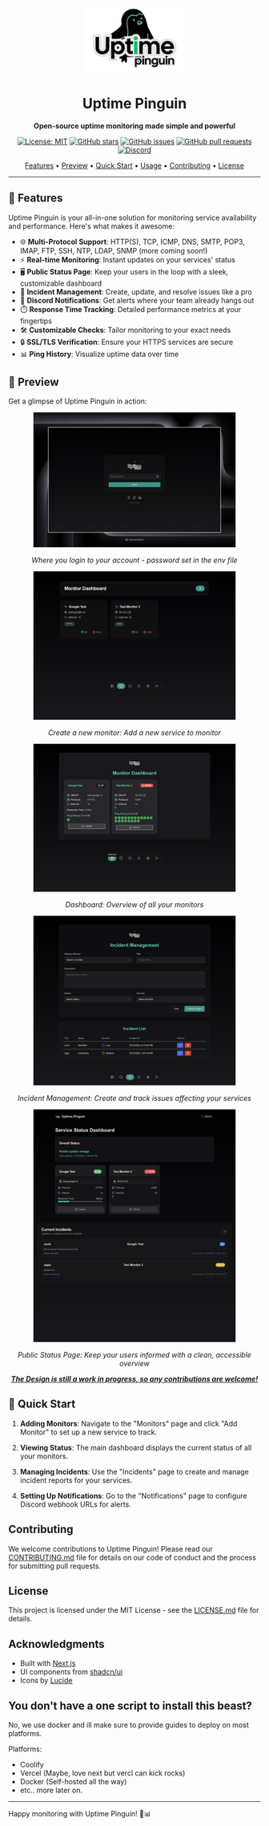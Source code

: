 <div align="center">
  <img src="public/github/Uptim logo.png" alt="Uptime Pinguin Logo" width="200"/>

  # Uptime Pinguin

  <p>
    <strong>Open-source uptime monitoring made simple and powerful</strong>
  </p>

  [![License: MIT](https://img.shields.io/badge/License-MIT-yellow.svg)](https://opensource.org/licenses/MIT)
  [![GitHub stars](https://img.shields.io/github/stars/yourusername/uptime-pinguin.svg)](https://github.com/yourusername/uptime-pinguin/stargazers)
  [![GitHub issues](https://img.shields.io/github/issues/yourusername/uptime-pinguin.svg)](https://github.com/yourusername/uptime-pinguin/issues)
  [![GitHub pull requests](https://img.shields.io/github/issues-pr/yourusername/uptime-pinguin.svg)](https://github.com/yourusername/uptime-pinguin/pulls)
  [![Discord](https://img.shields.io/discord/your-discord-server-id.svg?label=&logo=discord&logoColor=ffffff&color=7389D8&labelColor=6A7EC2)](https://discord.gg/your-invite-link)

  <a href="#features">Features</a> •
  <a href="#preview">Preview</a> •
  <a href="#quick-start">Quick Start</a> •
  <a href="#usage">Usage</a> •
  <a href="#contributing">Contributing</a> •
  <a href="#license">License</a>
</div>

---

## 🚀 Features

Uptime Pinguin is your all-in-one solution for monitoring service availability and performance. Here's what makes it awesome:

- 🌐 **Multi-Protocol Support**: HTTP(S), TCP, ICMP, DNS, SMTP, POP3, IMAP, FTP, SSH, NTP, LDAP, SNMP (more coming soon!)
- ⚡ **Real-time Monitoring**: Instant updates on your services' status
- 🖥️ **Public Status Page**: Keep your users in the loop with a sleek, customizable dashboard
- 🚨 **Incident Management**: Create, update, and resolve issues like a pro
- 📢 **Discord Notifications**: Get alerts where your team already hangs out
- ⏱️ **Response Time Tracking**: Detailed performance metrics at your fingertips
- 🛠️ **Customizable Checks**: Tailor monitoring to your exact needs
- 🔒 **SSL/TLS Verification**: Ensure your HTTPS services are secure
- 📊 **Ping History**: Visualize uptime data over time

## 👀 Preview

Get a glimpse of Uptime Pinguin in action:

<div align="center">
  <img src="public/showcase/login.jpeg" alt="Login Page" width="80%"/>
  <p><em>Where you login to your account - password set in the env file</em></p>

  <img src="public/showcase/create-monitor.png" alt="Create a new monitor" width="80%"/>
  <p><em>Create a new monitor: Add a new service to monitor</em></p>

  <img src="public/showcase/dashboard.png" alt="Overview of all your monitors" width="80%"/>
  <p><em>Dashboard: Overview of all your monitors</em></p>

  <img src="public/showcase/incidents.png" alt="Incident Management Preview" width="80%"/>
  <p><em>Incident Management: Create and track issues affecting your services</em></p>

  <img src="public/showcase/image.png" alt="Public Status Page Preview" width="80%"/>
  <p><em>Public Status Page: Keep your users informed with a clean, accessible overview</em></p>

  <p><em><strong style="text-decoration: underline;">The Design is still a work in progress, so any contributions are welcome!</strong></em></p>

</div>

## 🏁 Quick Start

1. **Adding Monitors**: Navigate to the "Monitors" page and click "Add Monitor" to set up a new service to track.

2. **Viewing Status**: The main dashboard displays the current status of all your monitors.

3. **Managing Incidents**: Use the "Incidents" page to create and manage incident reports for your services.

4. **Setting Up Notifications**: Go to the "Notifications" page to configure Discord webhook URLs for alerts.

## Contributing

We welcome contributions to Uptime Pinguin! Please read our [CONTRIBUTING.md](CONTRIBUTING.md) file for details on our code of conduct and the process for submitting pull requests.

## License

This project is licensed under the MIT License - see the [LICENSE.md](LICENSE.md) file for details.

## Acknowledgments

- Built with [Next.js](https://nextjs.org/)
- UI components from [shadcn/ui](https://ui.shadcn.com/)
- Icons by [Lucide](https://lucide.dev/)

## You don't have a one script to install this beast?

No, we use docker and ill make sure to provide guides to deploy on most platforms.

Platforms:

- Coolify
- Vercel (Maybe, love next but vercl can kick rocks)
- Docker (Self-hosted all the way)
- etc.. more later on.
---

Happy monitoring with Uptime Pinguin! 🐧📊
